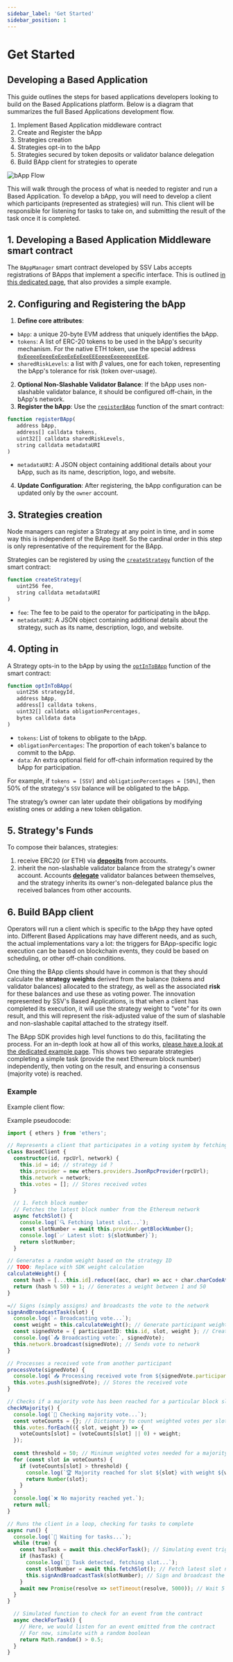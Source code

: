```yaml
---
sidebar_label: 'Get Started'
sidebar_position: 1
--- 
```


# Get Started

## Developing a Based Application

This guide outlines the steps for based applications developers looking to build on the Based Applications platform. Below is a diagram that summarizes the full Based Applications development flow.

1. Implement Based Application middleware contract
2. Create and Register the bApp
3. Strategies creation
4. Strategies opt-in to the bApp
5. Strategies secured by token deposits or validator balance delegation
6. Build BApp client for strategies to operate

![bApp Flow](../../../static/img/based-apps-developer-flow.png)

This will walk through the process of what is needed to register and run a Based Application. To develop a bApp, you will need to develop a client which participants (represented as strategies) will run. This client will be responsible for listening for tasks to take on, and submitting the result of the task once it is completed.

<!-- <div className="theme-code-block">
  <img src="../../../static/img/bapp-onboarding-light.png" className="light-mode-only" alt="bApp Flow Light Mode" />
  <img src="../../../static/img/bapp-onboarding-dark.png" className="dark-mode-only" alt="bApp Flow Dark Mode" />
</div> -->

## 1. Developing a Based Application Middleware smart contract

The `BAppManager` smart contract developed by SSV Labs accepts registrations of BApps that implement a specific interface. This is outlined [in this dedicated page](./smart-contracts/based-app-interface.md), that also provides a simple example.

## 2. Configuring and Registering the bApp

1. **Define core attributes**:
- `bApp`: a unique 20-byte EVM address that uniquely identifies the bApp.
- `tokens`:  A list of ERC-20 tokens to be used in the bApp's security mechanism. For the native ETH token, use the special address [`0xEeeeeEeeeEeEeeEeEeEeeEEEeeeeEeeeeeeeEEeE`](https://github.com/ssvlabs/based-applications/blob/main/src/SSVBasedApps.sol#L74).
- `sharedRiskLevels`: a list with $\beta$ values, one for each token, representing the bApp's tolerance for risk (token over-usage).
2. **Optional Non-Slashable Validator Balance**: If the bApp uses non-slashable validator balance, it should be configured off-chain, in the bApp's network.
3. **Register the bApp**: Use the [`registerBApp`](./smart-contracts/SSVBasedApps#registerbappbapp-tokens-sharedrisklevels-metadatauri) function of the smart contract:
```javascript
function registerBApp(
   address bApp,
   address[] calldata tokens,
   uint32[] calldata sharedRiskLevels,
   string calldata metadataURI
)
```
- `metadataURI`: A JSON object containing additional details about your bApp, such as its name, description, logo, and website.
4. **Update Configuration**: After registering, the bApp configuration can be updated only by the `owner` account.

## 3. Strategies creation

Node managers can register a Strategy at any point in time, and in some way this is independent of the BApp itself. So the cardinal order in this step is only representative of the requirement for the BApp.

Strategies can be registered by using the [`createStrategy`](./smart-contracts/SSVBasedApps#createstrategyfee-metadatauri) function of the smart contract:

```javascript
function createStrategy(
   uint256 fee,
   string calldata metadataURI
)
```
- `fee`: The fee to be paid to the operator for participating in the bApp.
- `metadataURI`: A JSON object containing additional details about the strategy, such as its name, description, logo, and website.

## 4. Opting in

A Strategy opts-in to the bApp by using the [`optInToBApp`](./smart-contracts/SSVBasedApps#optintobappstrategyid-bapp-tokens-obligationpercentages-data) function of the smart contract:

```javascript
function optInToBApp(
   uint256 strategyId,
   address bApp,
   address[] calldata tokens,
   uint32[] calldata obligationPercentages,
   bytes calldata data
)
```
- `tokens`: List of tokens to obligate to the bApp.
- `obligationPercentages`: The proportion of each token's balance to commit to the bApp.
- `data`: An extra optional field for off-chain information required by the bApp for participation.

For example, if `tokens = [SSV]` and `obligationPercentages = [50%]`, then 50% of the strategy's `SSV` balance will be obligated to the bApp.

The strategy’s owner can later update their obligations by modifying existing ones or adding a new token obligation.

## 5. Strategy's Funds

To compose their balances, strategies:
1. receive ERC20 (or ETH) via [**deposits**](https://github.com/ssvlabs/based-applications/blob/main/src/SSVBasedApps.sol#305) from accounts.
2. inherit the non-slashable validator balance from the strategy's owner account. Accounts [**delegate**](https://github.com/ssvlabs/based-applications/blob/main/src/SSVBasedApps.sol#188) validator balances between themselves, and the strategy inherits its owner's non-delegated balance plus the received balances from other accounts.

## 6. Build BApp client

Operators will run a client which is specific to the bApp they have opted into. Different Based Applications may have different needs, and as such, the actual implementations vary a lot: the triggers for BApp-specific logic execution can be based on blockchain events, they could be based on scheduling, or other off-chain conditions.

One thing the BApp clients should have in common is that they should calculate the **strategy weights** derived from the balance (tokens and validator balances) allocated to the strategy, as well as the associated **risk** for these balances and use these as voting power. The innovation represented by SSV's Based Applications, is that when a client has completed its execution, it will use the strategy weight to "vote" for its own result, and this will represent the risk-adjusted value of the sum of slashable and non-slashable capital attached to the strategy itself.

The BApp SDK provides high level functions to do this, facilitating the process. For an in-depth look at how all of this works, [please have a look at the dedicated example page](./bapp-example.md). This shows two separate strategies completing a simple task (provide the next Ethereum block number) independently, then voting on the result, and ensuring a consensus (majority vote) is reached.

### Example



Example client flow:



Example pseudocode:

``` typescript
import { ethers } from 'ethers';

// Represents a client that participates in a voting system by fetching block numbers and broadcasting votes
class BasedClient {
  constructor(id, rpcUrl, network) {
    this.id = id; // strategy id ?
    this.provider = new ethers.providers.JsonRpcProvider(rpcUrl);
    this.network = network; 
    this.votes = []; // Stores received votes
  }

  // 1. Fetch block number
  // Fetches the latest block number from the Ethereum network
  async fetchSlot() {
    console.log(`🔍 Fetching latest slot...`);
    const slotNumber = await this.provider.getBlockNumber();
    console.log(`✅ Latest slot: ${slotNumber}`);
    return slotNumber;
  }

// Generates a random weight based on the strategy ID
// TODO: Replace with SDK weight calculation
calculateWeight() {
  const hash = [...this.id].reduce((acc, char) => acc + char.charCodeAt(0), 0);
  return (hash % 50) + 1; // Generates a weight between 1 and 50
}

=// Signs (simply assigns) and broadcasts the vote to the network
signAndBroadcastTask(slot) {
  console.log(`✍️ Broadcasting vote...`);
  const weight = this.calculateWeight(); // Generate participant weight
  const signedVote = { participantID: this.id, slot, weight }; // Creates a vote object with weight
  console.log(`📤 Broadcasting vote:`, signedVote);
  this.network.broadcast(signedVote); // Sends vote to network
}

// Processes a received vote from another participant
processVote(signedVote) {
  console.log(`📥 Processing received vote from ${signedVote.participantID}`);
  this.votes.push(signedVote); // Stores the received vote
}

// Checks if a majority vote has been reached for a particular block slot
checkMajority() {
  console.log(`🔎 Checking majority vote...`);
  const voteCounts = {}; // Dictionary to count weighted votes per slot
  this.votes.forEach(({ slot, weight }) => {
    voteCounts[slot] = (voteCounts[slot] || 0) + weight;
  });
  
  const threshold = 50; // Minimum weighted votes needed for a majority
  for (const slot in voteCounts) {
    if (voteCounts[slot] > threshold) {
      console.log(`🏆 Majority reached for slot ${slot} with weight ${voteCounts[slot]}`);
      return Number(slot);
    }
  }
  console.log(`❌ No majority reached yet.`);
  return null;
}

// Runs the client in a loop, checking for tasks to complete
async run() {
  console.log(`🔄 Waiting for tasks...`);
  while (true) {
    const hasTask = await this.checkForTask(); // Simulating event trigger
    if (hasTask) {
      console.log(`🚀 Task detected, fetching slot...`);
      const slotNumber = await this.fetchSlot(); // Fetch latest slot number
      this.signAndBroadcastTask(slotNumber); // Sign and broadcast the vote
    }
    await new Promise(resolve => setTimeout(resolve, 5000)); // Wait 5 seconds before checking again
  }
}

  // Simulated function to check for an event from the contract
  async checkForTask() {
    // Here, we would listen for an event emitted from the contract
    // For now, simulate with a random boolean
    return Math.random() > 0.5;
  }
}
```



